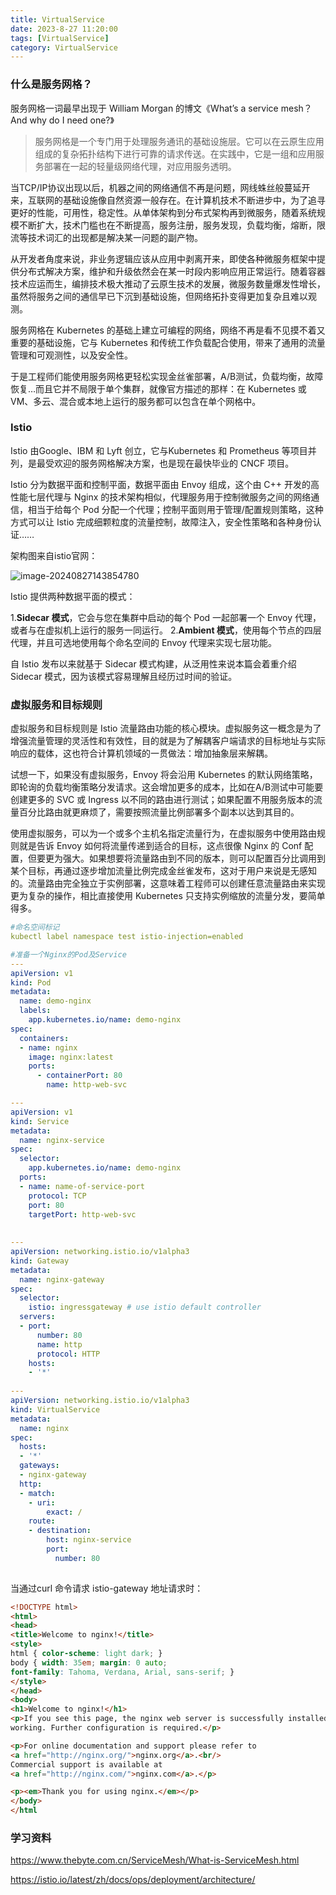 ```yaml
---
title: VirtualService
date: 2023-8-27 11:20:00
tags: [VirtualService]
category: VirtualService
---
```


### 什么是服务网格？

服务网格一词最早出现于 William Morgan 的博文《What’s a service mesh？And why do I need one?》

> 服务网格是一个专门用于处理服务通讯的基础设施层。它可以在云原生应用组成的复杂拓扑结构下进行可靠的请求传送。在实践中，它是一组和应用服务部署在一起的轻量级网络代理，对应用服务透明。

当TCP/IP协议出现以后，机器之间的网络通信不再是问题，网线蛛丝般蔓延开来，互联网的基础设施像自然资源一般存在。在计算机技术不断进步中，为了追寻更好的性能，可用性，稳定性。从单体架构到分布式架构再到微服务，随着系统规模不断扩大，技术门槛也在不断提高，服务注册，服务发现，负载均衡，熔断，限流等技术词汇的出现都是解决某一问题的副产物。

从开发者角度来说，非业务逻辑应该从应用中剥离开来，即使各种微服务框架中提供分布式解决方案，维护和升级依然会在某一时段内影响应用正常运行。随着容器技术应运而生，编排技术极大推动了云原生技术的发展，微服务数量爆发性增长，虽然将服务之间的通信早已下沉到基础设施，但网络拓扑变得更加复杂且难以观测。

服务网格在 Kubernetes 的基础上建立可编程的网络，网络不再是看不见摸不着又重要的基础设施，它与 Kubernetes 和传统工作负载配合使用，带来了通用的流量管理和可观测性，以及安全性。

于是工程师们能使用服务网格更轻松实现金丝雀部署，A/B测试，负载均衡，故障恢复…而且它并不局限于单个集群，就像官方描述的那样：在 Kubernetes 或 VM、多云、混合或本地上运行的服务都可以包含在单个网格中。



### Istio 

Istio 由Google、IBM 和 Lyft 创立，它与Kubernetes 和 Prometheus 等项目并列，是最受欢迎的服务网格解决方案，也是现在最快毕业的 CNCF 项目。

Istio 分为数据平面和控制平面，数据平面由 Envoy 组成，这个由 C++ 开发的高性能七层代理与 Nginx 的技术架构相似，代理服务用于控制微服务之间的网络通信，相当于给每个 Pod 分配一个代理；控制平面则用于管理/配置规则策略，这种方式可以让 Istio 完成细颗粒度的流量控制，故障注入，安全性策略和各种身份认证……

架构图来自istio官网：

![image-20240827143854780](https://raw.githubusercontent.com/SilentEchoe/images/main/image-20240827143854780.png)

Istio 提供两种数据平面的模式：

1.**Sidecar 模式**，它会与您在集群中启动的每个 Pod 一起部署一个 Envoy 代理，或者与在虚拟机上运行的服务一同运行。
2.**Ambient 模式**，使用每个节点的四层代理，并且可选地使用每个命名空间的 Envoy 代理来实现七层功能。

自 Istio 发布以来就基于 Sidecar 模式构建，从泛用性来说本篇会着重介绍 Sidecar 模式，因为该模式容易理解且经历过时间的验证。





### 虚拟服务和目标规则

虚拟服务和目标规则是 Istio 流量路由功能的核心模块。虚拟服务这一概念是为了增强流量管理的灵活性和有效性，目的就是为了解耦客户端请求的目标地址与实际响应的载体，这也符合计算机领域的一贯做法：增加抽象层来解耦。

试想一下，如果没有虚拟服务，Envoy 将会沿用 Kubernetes 的默认网络策略，即轮询的负载均衡策略分发请求。这会增加更多的成本，比如在A/B测试中可能要创建更多的 SVC 或 Ingress 以不同的路由进行测试；如果配置不用服务版本的流量百分比路由就更麻烦了，需要按照流量比例部署多个副本以达到其目的。

使用虚拟服务，可以为一个或多个主机名指定流量行为，在虚拟服务中使用路由规则就是告诉 Envoy 如何将流量传递到适合的目标，这点很像 Nginx 的 Conf 配置，但要更为强大。如果想要将流量路由到不同的版本，则可以配置百分比调用到某个目标，再通过逐步增加流量比例完成金丝雀发布，这对于用户来说是无感知的。流量路由完全独立于实例部署，这意味着工程师可以创建任意流量路由来实现更为复杂的操作，相比直接使用 Kubernetes 只支持实例缩放的流量分发，要简单得多。



```yaml
#命名空间标记
kubectl label namespace test istio-injection=enabled

#准备一个Nginx的Pod及Service
---
apiVersion: v1
kind: Pod
metadata:
  name: demo-nginx
  labels:
    app.kubernetes.io/name: demo-nginx
spec:
  containers:
  - name: nginx
    image: nginx:latest
    ports:
      - containerPort: 80
        name: http-web-svc

---
apiVersion: v1
kind: Service
metadata:
  name: nginx-service
spec:
  selector:
    app.kubernetes.io/name: demo-nginx
  ports:
  - name: name-of-service-port
    protocol: TCP
    port: 80
    targetPort: http-web-svc
    
    
---
apiVersion: networking.istio.io/v1alpha3
kind: Gateway
metadata:
  name: nginx-gateway
spec:
  selector:
    istio: ingressgateway # use istio default controller
  servers:
  - port:
      number: 80
      name: http
      protocol: HTTP
    hosts:
    - '*'
    
---
apiVersion: networking.istio.io/v1alpha3
kind: VirtualService
metadata:
  name: nginx
spec:
  hosts:
  - '*'
  gateways:
  - nginx-gateway
  http:
  - match:
    - uri:
        exact: /
    route:
    - destination:
        host: nginx-service
        port:
          number: 80
          
```

当通过curl 命令请求 istio-gateway 地址请求时：

```html
<!DOCTYPE html>
<html>
<head>
<title>Welcome to nginx!</title>
<style>
html { color-scheme: light dark; }
body { width: 35em; margin: 0 auto;
font-family: Tahoma, Verdana, Arial, sans-serif; }
</style>
</head>
<body>
<h1>Welcome to nginx!</h1>
<p>If you see this page, the nginx web server is successfully installed and
working. Further configuration is required.</p>

<p>For online documentation and support please refer to
<a href="http://nginx.org/">nginx.org</a>.<br/>
Commercial support is available at
<a href="http://nginx.com/">nginx.com</a>.</p>

<p><em>Thank you for using nginx.</em></p>
</body>
</html
```









### 学习资料

https://www.thebyte.com.cn/ServiceMesh/What-is-ServiceMesh.html

https://istio.io/latest/zh/docs/ops/deployment/architecture/

